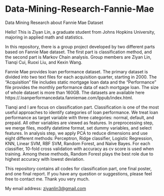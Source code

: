 # Data-Mining-Research-Fannie-Mae
Data Mining Research about Fannie Mae Dataset

Hello!
This is Ziyan Lin, a graduate student from Johns Hopkins University, majoring in applied math and statistics.

In this repository, there is a group project developed by two different parts based on Fannie Mae dataset. The first part is classification method, and the second part is Markov Chain analysis. Group members are Ziyan Lin, Tianqi Cui, Ruoxi Liu, and Kexin Wang.

Fannie Mae provides loan performance dataset. The primary dataset is divided into two text files for each acquisition quarter, starting in 2000. The “Acquisition” file includes static mortgage loan data and the “Performance” file provides the monthly performance data of each mortgage loan. The size of whole dataset is more than 160GB. The datasets are available here https://.loanperformancedata.fanniemae.com/lppub/index.html.

Tianqi and I are focus on classification part. Classification is one of the most useful approaches to identify categories of loan performance. We treat loan performance as target variable with three categories: normal, default, and prepaid. All other variables are viewed as features. In preprocessing step, we merge files, modify datetime format, set dummy variables, and select features. In analysis step, we apply PCA to reduce dimensions and use eight different methods: Perceptron, Ridge classifier, Logistic Regression, KNN, Linear SVM, RBF SVM, Random Forest, and Naïve Bayes. For each classifier, 10-fold cross validation with accuracy as cv score is used when training. Among these methods, Random Forest plays the best role due to highest accuracy with lowest deviation.

This repository contains all codes for classification part, one final poster, and one final report. If you have any question or suggestions, please feel free to contact me. Thank you very much.

My email address: ziyanlin3@gmail.com
